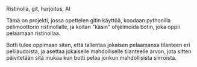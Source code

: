 Ristinolla, git, harjoitus, AI

Tämä on projekti, jossa opettelen gitin käyttöä, koodaan pythonilla pelimoottorin ristinollalle, ja koitan "käsin" ohjelmoida botin, joka oppii pelaamaan ristinollaa.

Botti tulee oppimaan siten, että tallentaa jokaisen pelaamansa tilanteen eri pelilaudoista, ja asettaa jokaiselle mahdolliselle tilanteelle arvon,
jota sitten päivitetään sitä mukaa kun botti pelaa jonkun mahdollisista siirroista.
